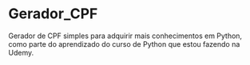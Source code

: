 # Gerador_CPF
Gerador de CPF simples para adquirir mais conhecimentos em Python, como parte do aprendizado do curso de Python que estou fazendo na Udemy.
